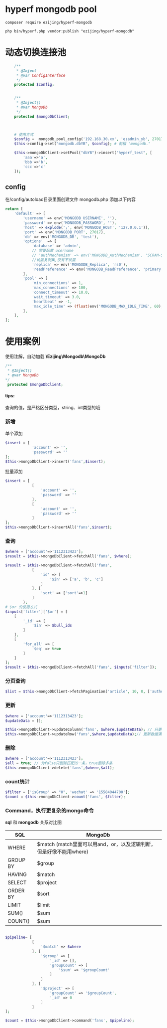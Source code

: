 # hyperf mongodb pool

```
composer require ezijing/hyperf-mongodb

php bin/hyperf.php vendor:publish "ezijing/hyperf-mongodb" 
```

# 动态切换连接池
```php
    /**
     * @Inject
     * @var ConfigInterface
     */
    protected $config;


    /**
     * @Inject()
     * @var MongoDb
     */
    protected $mongoDbClient;


    
    # 使用方式
    $config =  mongodb_pool_config('192.168.30.xx', 'ezadmin_yb', 27017, 'beta-db'); # 建立連結資訊
    $this->config->set("mongodb.dbYB", $config); # 前綴 "mongodb."

    $this->mongoDbClient->setPool("dbYB")->insert("hyperf_test", [
        'aaa'=>'a',
        'bbb'=>'b',
        'ccc'=>'c'
    ]);

```

## config 
在/config/autoload目录里面创建文件 mongodb.php
添加以下内容
```php
return [
    'default' => [
        'username' => env('MONGODB_USERNAME', ''),
        'password' => env('MONGODB_PASSWORD', ''),
        'host' => explode(';', env('MONGODB_HOST', '127.0.0.1')),
        'port' => env('MONGODB_PORT', 27017),
        'db' => env('MONGODB_DB', 'test'),
        'options'  => [
            'database' => 'admin',
            // 需要配置 username
            // 'authMechanism' => env('MONGODB_AuthMechanism', 'SCRAM-SHA-256'), 
            //设置复制集,没有不设置
            'replica' => env('MONGODB_Replica', 'rs0'),
            'readPreference' => env('MONGODB_ReadPreference', 'primary'),
        ],
        'pool' => [
            'min_connections' => 1,
            'max_connections' => 100,
            'connect_timeout' => 10.0,
            'wait_timeout' => 3.0,
            'heartbeat' => -1,
            'max_idle_time' => (float)env('MONGODB_MAX_IDLE_TIME', 60),
        ],
    ],
];
```


# 使用案例

使用注解，自动加载 
**\Ezijing\Mongodb\MongoDb** 
```php
/**
 * @Inject()
 * @var MongoDb
*/
 protected $mongoDbClient;
```

#### **tips:** 
查询的值，是严格区分类型，string、int类型的哦

### 新增

单个添加
```php
$insert = [
            'account' => '',
            'password' => ''
];
$this->mongoDbClient->insert('fans',$insert);
```

批量添加
```php
$insert = [
            [
                'account' => '',
                'password' => ''
            ],
            [
                'account' => '',
                'password' => ''
            ]
];
$this->mongoDbClient->insertAll('fans',$insert);
```

### 查询

```php
$where = ['account'=>'1112313423'];
$result = $this->mongoDbClient->fetchAll('fans', $where);
```

```php
$result = $this->mongoDbClient->fetchAll('fans',
            [
                'id' => [
                    '$in' => ['a', 'b', 'c']
                ]
            ], [
                'sort' => ['sort'=>1]
            ]
        );
# $or 的使用方式
$inputs['filter']['$or'] = [
    [
        '_id' => [
            '$in' => $bull_ids
        ]
    ],
    [
        'for_all' => [
            '$eq' => true
        ]
    ]
];
$result = $this->mongoDbClient->fetchAll('fans', $inputs['filter']);
```

### 分页查询
```php
$list = $this->mongoDbClient->fetchPagination('article', 10, 0, ['author' => $author]);
```

### 更新
```php
$where = ['account'=>'1112313423'];
$updateData = [];

$this->mongoDbClient->updateColumn('fans', $where,$updateData); // 只更新数据满足$where的行的列信息中在$newObject中出现过的字段
$this->mongoDbClient->updateRow('fans',$where,$updateData);// 更新数据满足$where的行的信息成$newObject
```
### 删除

```php
$where = ['account'=>'1112313423'];
$all = true; // 为false只删除匹配的一条，true删除多条
$this->mongoDbClient->delete('fans',$where,$all);
```

### count统计

```php
$filter = ['isGroup' => "0", 'wechat' => '15584044700'];
$count = $this->mongoDbClient->count('fans', $filter);
```



### Command，执行更复杂的mongo命令

**sql** 和 **mongodb** 关系对比图

|   SQL  | MongoDb |
| --- | --- |
|   WHERE  |  $match (match里面可以用and，or，以及逻辑判断，但是好像不能用where)  |
|   GROUP BY  | $group  |
|   HAVING  |  $match |
|   SELECT  |  $project  |
|   ORDER BY  |  $sort |
|   LIMIT  |  $limit |
|   SUM()  |  $sum |
|   COUNT()  |  $sum |

```php

$pipeline= [
            [
                '$match' => $where
            ], [
                '$group' => [
                    '_id' => [],
                    'groupCount' => [
                        '$sum' => '$groupCount'
                    ]
                ]
            ], [
                '$project' => [
                    'groupCount' => '$groupCount',
                    '_id' => 0
                ]
            ]
];

$count = $this->mongoDbClient->command('fans', $pipeline);
```
